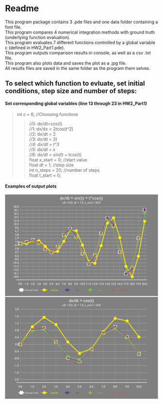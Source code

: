 # Readme #
    
This program package contains 3 .pde files and one data folder containing a font file.  
This program compares 4 numerical integration methods with ground truth (underlying function evaluation).  
This program evaluates 7 different functions controlled by a global variable c (defined in HW2_Part1.pde).  
This program outputs comparison results in console, as well as a csv .txt file.  
This program also plots data and saves the plot as a .jpg file.  
All results files are saved in the same folder as the program them selves.  

## To select which function to evluate, set initial conditions, step size and number of steps:
#### Set corresponding global variables (line 13 through 23 in HW2_Part1)
>int c = 6; //Choosing functions  
>> //0: dx/dt=cos(t)  
>> //1: dx/dx = 2*t*cos(t^2)  
>> //2: dx/dt = 2  
>> //3: dx/dt = 2*t  
>> //4: dx/dt = t^3  
>> //5: dx/dt = x  
>> //6: dx/dt = sin(t) + t*cos(t)   
>float x_start = 0; //start value  
>float dt = 1; //step size  
>int n_steps = 20; //number of steps  
>float t_start = 0; 
  
#### Examples of output plots  
![alt text](https://github.com/CyberHolmes/CSCI5611/blob/master/HW2_Part1/outputData%26Plots/plot_6_x0.0_dt1.0_1593122041.jpg)  
![alt text](https://github.com/CyberHolmes/CSCI5611/blob/master/HW2_Part1/outputData%26Plots/plot_0_x0.0_dt1.0_1593121768.jpg)  
